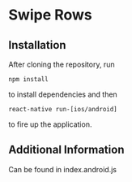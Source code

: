 # Swipe Rows

## Installation

After cloning the repository, run

```npm install```

to install dependencies and then

```react-native run-[ios/android]```

to fire up the application.

## Additional Information

Can be found in index.android.js
